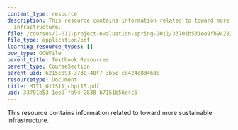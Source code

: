 ```yaml
---
content_type: resource
description: This resource contains information related to toward more sustainable
  infrastructure.
file: /courses/1-011-project-evaluation-spring-2011/33701b531ee9fb942838b7151b56e4c5_MIT1_011S11_chpt15.pdf
file_type: application/pdf
learning_resource_types: []
ocw_type: OCWFile
parent_title: Textbook Resources
parent_type: CourseSection
parent_uid: 6215e093-3730-40f7-3b5c-cd424e8d46de
resourcetype: Document
title: MIT1_011S11_chpt15.pdf
uid: 33701b53-1ee9-fb94-2838-b7151b56e4c5
---
```

This resource contains information related to toward more sustainable infrastructure.

